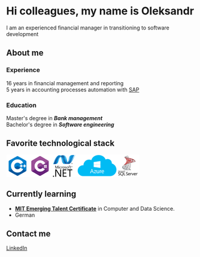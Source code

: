 # Hi colleagues, my name is Oleksandr

I am an experienced financial manager in transitioning to software development

## About me

### Experience

16 years in financial management and reporting  
5 years in accounting processes automation with [SAP](https://www.sap.com/index.html)

### Education

Master's degree in _**Bank management**_  
Bachelor's degree in _**Software engineering**_

## Favorite technological stack

<div style="display: flex; align-items: center">
  <a style="color: transparent" href="https://en.cppreference.com/w/" title="C++">
    <img src="assets/cpp.png" alt="C++" height="60" />
  </a>
  <a style="color: transparent" href="https://learn.microsoft.com/en-us/dotnet/csharp/tour-of-csharp/" title="C#">
    <img src="assets/c_sharp.png" alt="C#" height="60" />
  </a>
  <a style="color: transparent" href="https://learn.microsoft.com/en-us/dotnet/" title=".NET">
    <img src="assets/net.png" alt=".NET" height="60" />
  </a>
  <a style="color: transparent" href="https://azure.microsoft.com/en-us/" title="azure">
    <img src="assets/azure1.png" alt="azure" height="60" />
  </a>
  <a style="color: transparent" href="https://www.microsoft.com/en-us/sql-server" title="sqlserver">
    <img src="assets/sqlserver_1.png" alt="sqlserver" height="60" />
  </a>
  
  </div>

## Currently learning

* [**MIT Emerging Talent Certificate**][MITlink] in Computer and Data Science.
* German

## Contact me  

[LinkedIn](https://www.linkedin.com/in/oleksandr-maksymikhin/)

[MITlink]: https://emergingtalent.mit.edu/
